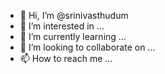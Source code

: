 - 👋 Hi, I’m @srinivasthudum
- 👀 I’m interested in ...
- 🌱 I’m currently learning ...
- 💞️ I’m looking to collaborate on ...
- 📫 How to reach me ...

<!---
srinivasthudum/srinivasthudum is a ✨ special ✨ repository because its `README.md` (this file) appears on your GitHub profile.
You can click the Preview link to take a look at your changes.
--->
